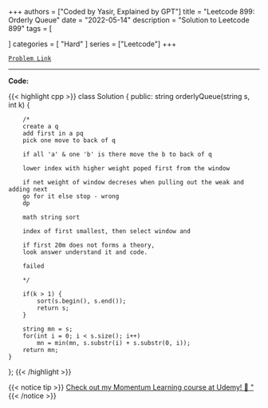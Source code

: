 
+++
authors = ["Coded by Yasir, Explained by GPT"]
title = "Leetcode 899: Orderly Queue"
date = "2022-05-14"
description = "Solution to Leetcode 899"
tags = [
    
]
categories = [
    "Hard"
]
series = ["Leetcode"]
+++



[`Problem Link`](https://leetcode.com/problems/orderly-queue/description/)

---

**Code:**

{{< highlight cpp >}}
class Solution {
public:
    string orderlyQueue(string s, int k) {
        
        /*
        create a q
        add first in a pq
        pick one move to back of q 
        
        if all 'a' & one 'b' is there move the b to back of q
        
        lower index with higher weight poped first from the window
        
        if net weight of window decreses when pulling out the weak and adding next
        go for it else stop - wrong
        dp
        
        math string sort
        
        index of first smallest, then select window and 
        
        if first 20m does not forms a theory,
        look answer understand it and code.
        
        failed
        
        */
        
        if(k > 1) {
            sort(s.begin(), s.end());
            return s;
        }
        
        string mn = s;
        for(int i = 0; i < s.size(); i++)
            mn = min(mn, s.substr(i) + s.substr(0, i));
        return mn;
    }
};
{{< /highlight >}}


{{< notice tip >}}
[Check out my Momentum Learning course at Udemy! 🚀 "](https://www.udemy.com/course/blind-75-the-data-structures-and-algorithms-essentials/)
{{< /notice >}}


